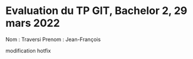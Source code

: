 # Evaluation du TP GIT, Bachelor 2, 29 mars 2022
Nom : Traversi
Prenom : Jean-François

modification hotfix
